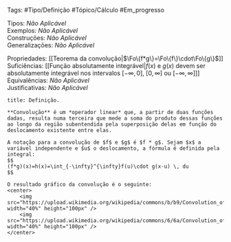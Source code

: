 Tags: #Tipo/Definição #Tópico/Cálculo #Em_progresso

Tipos: _Não Aplicável_  
Exemplos: _Não Aplicável_  
Construções: _Não Aplicável_  
Generalizações: _Não Aplicável_

Propriedades: [[Teorema da convolução|$\Fo\{f*g\}=\Fo\{f\}\cdot\Fo\{g\}$]]  
Suficiências: [[Função absolutamente integrável|$f(x)$ e $g(x)$ devem ser absolutamente integrável nos intervalos $[-\infty,\,0]$, $[0,\,\infty]$ ou $[-\infty,\,\infty]$]]  
Equivalências: _Não Aplicável_  
Justificativas: _Não Aplicável_

```ad-abstract
title: Definição.

**Convolução** é um *operador linear* que, a partir de duas funções dadas, resulta numa terceira que mede a soma do produto dessas funções ao longo da região subentendida pela superposição delas em função do deslocamento existente entre elas.

A notação para a convolução de $f$ e $g$ é $f * g$. Sejam $x$ a variável independente e $u$ o deslocamento, a fórmula é definida pela integral:
$$
(f*g)(x)=h(x)=\int_{-\infty}^{\infty}f(u)\cdot g(x-u) \, du
$$

O resultado gráfico da convolução é o seguinte:
<center>
	<img src="https://upload.wikimedia.org/wikipedia/commons/b/b9/Convolution_of_spiky_function_with_box2.gif" width="40%" height="100px" />
	<img src="https://upload.wikimedia.org/wikipedia/commons/6/6a/Convolution_of_box_signal_with_itself2.gif" width="40%" height="100px" />
</center>
```
